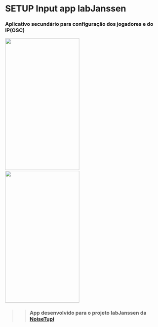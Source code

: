 # SETUP Input app labJanssen

### Aplicativo secundário para configuração dos jogadores e do IP(OSC)

<img src="https://user-images.githubusercontent.com/67715164/167052724-ea622759-9dc6-485b-9ff3-d37ea0d8af5b.png" width="240" height="426">&nbsp;&nbsp;&nbsp;&nbsp;&nbsp;&nbsp;&nbsp;&nbsp;  <img src="https://user-images.githubusercontent.com/67715164/167052828-0891acde-bafc-4c88-a77f-b0523bbac6bc.png" width="240" height="426">






>>### App desenvolvido para o projeto labJanssen da [NoiseTupi](https://noisetupi.com.br/)

